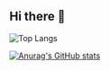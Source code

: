 ## Hi there 👋

![Top Langs](https://github-readme-stats.vercel.app/api/top-langs/?username=anuraghazra&layout=compact)


[![Anurag's GitHub stats](https://github-readme-stats.vercel.app/api?username=YunTaeHyeon)](https://github.com/anuraghazra/github-readme-stats)



<!--
**YunTaeHyeon/YunTaeHyeon** is a ✨ _special_ ✨ repository because its `README.md` (this file) appears on your GitHub profile.

Here are some ideas to get you started:

- 🔭 I’m currently working on ...
- 🌱 I’m currently learning ...
- 👯 I’m looking to collaborate on ...
- 🤔 I’m looking for help with ...
- 💬 Ask me about ...
- 📫 How to reach me: ...
- 😄 Pronouns: ...
- ⚡ Fun fact: ...
-->

